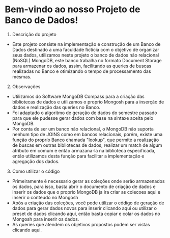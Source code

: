 # Bem-vindo ao nosso Projeto de Banco de Dados!

1. Descrição do projeto
* Este projeto consiste na implementação e construção de um Banco de Dados destinado a uma faculdade ficticia com o objetivo de organizar seus dados, utilizamos neste projeto o banco de dados não relacional (NoSQL) MongoDB, este banco trabalha no formato Document Storage para armazenar os dados, assim, facilitando as queries de buscas realizadas no Banco e otimizando o tempo de processamento das mesmas.

2. Observações
* Utilizamos do Software MongoDB Compass para a criação das bibliotecas de dados e utilizamos o proprio Mongosh para a inserção de dados e realização das queries no Banco.
* Foi adaptado o algoritmo de geração de dados do semestre passado para que ele pudesse gerar dados com base na sintaxe aceita pelo MongoDB.
*  Por conta de ser um banco não relacional, o MongoDB não suporta nenhum tipo de JOINS como em bancos relacionais, porém, existe uma função do proprío Banco chamada "lookup", que permite a realização de buscas em outras bibliotecas de dados, realizar um match de algum atributo em comum e então armazana-la na biblioteca especificada, então utilizamos desta função para facilitar a implementação e agregação dos dados.

3. Como utilizar o código
* Primeiramente é necessario gerar as coleções onde serão armazenados os dados, para isso, basta abrir o documento de criação de dados e inserir os dados que o proprio MongoDB ja ira criar as colecoes aqui e inserir o conteudo no Mongosh
* Após a criação das coleções, você pode utilizar o código de geração de dados para gerar dados novos para inserir clicando aqui ou utilizar o preset de dados clicando aqui, então basta copiar e colar os dados no Mongosh para inserir os dados.
* As queries que atendem os objetivos propostos podem ser vistas clicando aqui.  
